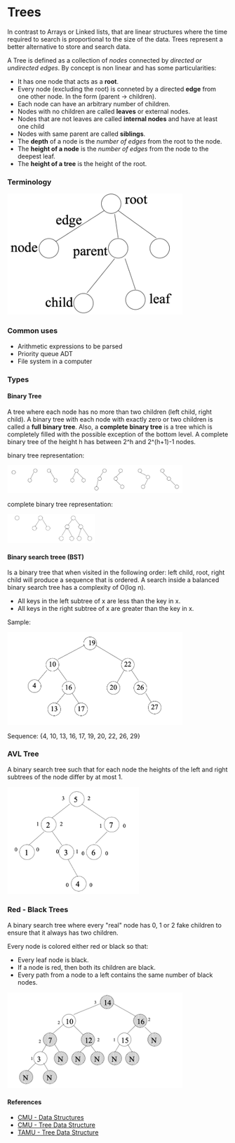 # Trees

In contrast to Arrays or Linked lists, that are linear structures where the time required to search is proportional to the size of the data. Trees represent a better alternative to store and search data. 

A Tree is defined as a collection of *nodes* connected by *directed or undirected edges*. By concept is non linear and has some particularities:

- It has one node that acts as a **root**.
- Every node (excluding the root) is conneted by a directed **edge** from one other node. In the form (parent -> children).
- Each node can have an arbitrary number of children. 
- Nodes with no children are called **leaves** or external nodes.
- Nodes that are not leaves are called **internal nodes** and have at least one child
- Nodes with same parent are called **siblings**.
- The **depth** of a node is the *number of edges* from the root to the node.
- The **height of a node** is the *number of edges* from the node to the deepest leaf.
- The **height of a tree** is the height of the root.

### Terminology

<img src="Source/tree-terminology.png" alt="image" width="400" />

### Common uses 

- Arithmetic expressions to be parsed
- Priority queue ADT
- File system in a computer

### Types

#### Binary Tree

A tree where each node has no more than two children (left child, right child). A binary tree with each node with exactly zero or two children is called a **full binary tree**. Also, a **complete binary tree** is a tree which is completely filled with the possible exception of the bottom level. A complete binary tree of the height h has between 2^h and 2^(h+1)-1 nodes.



binary tree representation:

<img src="Source/binary-tree.png" alt="image " width="400" />

complete binary tree representation:

<img src="Source/complete-binary-tree.png" alt="image " width="200" />

#### Binary search treee (BST)

Is a binary tree that when visited in the following order: left child, root, right child will produce a sequence that is ordered. A search inside a balanced binary search tree has a complexity of O(log n).

- All keys in the left subtree of x are less than the key in x.
- All keys in the right subtree of x are greater than the key in x.

Sample:

<img src="Source/binary-search-tree.png" alt="image " width="400" />

Sequence: {4, 10, 13, 16, 17, 19, 20, 22, 26, 29}



### AVL Tree

A binary search tree such that for each node the heights of the left and right subtrees of the node differ by at most 1.

<img src="Source/avl-tree.png" alt="image " width="300" />

### Red - Black Trees

A binary search tree where every "real" node has 0, 1 or 2 fake children to ensure that it always has two children.

Every node is colored either red or black so that:

- Every leaf node is black.
- If a node is red, then both its children are black.
- Every path from a node to a left contains the same number of black nodes.

<img src="Source/red-black-tree.png" alt="image " width="400" />





#### References

- [CMU - Data Structures](https://www.cs.cmu.edu/~clo/www/CMU/DataStructures/)
- [CMU - Tree Data Structure](https://www.cs.cmu.edu/~clo/www/CMU/DataStructures/Lessons/lesson4_1.htm)
- [TAMU - Tree Data Structure](http://faculty.cs.tamu.edu/welch/teaching/211.s03/lnotes3.pdf)

